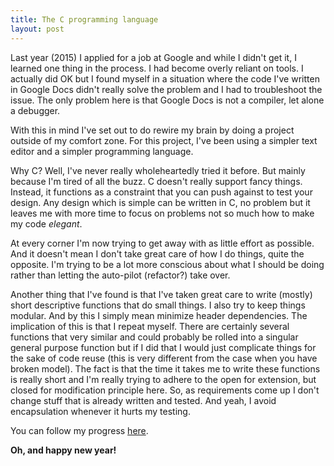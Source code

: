 ```yaml
---
title: The C programming language
layout: post
---
```


Last year (2015) I applied for a job at Google and while I didn't get it, I learned one thing in the process. I had become overly reliant on tools. I actually did OK but I found myself in a situation where the code I've written in Google Docs didn't really solve the problem and I had to troubleshoot the issue. The only problem here is that Google Docs is not a compiler, let alone a debugger.

With this in mind I've set out to do rewire my brain by doing a project outside of my comfort zone. For this project, I've been using a simpler text editor and a simpler programming language.

Why C? Well, I've never really wholeheartedly tried it before. But mainly because I'm tired of all the buzz. C doesn't really support fancy things. Instead, it functions as a constraint that you can push against to test your design. Any design which is simple can be written in C, no problem but it leaves me with more time to focus on problems not so much how to make my code *elegant*.

At every corner I'm now trying to get away with as little effort as possible. And it doesn't mean I don't take great care of how I do things, quite the opposite. I'm trying to be a lot more conscious about what I should be doing rather than letting the auto-pilot (refactor?) take over.

Another thing that I've found is that I've taken great care to write (mostly) short descriptive functions that do small things. I also try to keep things modular. And by this I simply mean minimize header dependencies. The implication of this is that I repeat myself. There are certainly several functions that very similar and could probably be rolled into a singular general purpose function but if I did that I would just complicate things for the sake of code reuse (this is very different from the case when you have broken model). The fact is that the time it takes me to write these functions is really short and I'm really trying to adhere to the open for extension, but closed for modification principle here. So, as requirements come up I don't change stuff that is already written and tested. And yeah, I avoid encapsulation whenever it hurts my testing.

You can follow my progress [here](https://github.com/leidegre/parc/tree/particle).

**Oh, and happy new year!**
